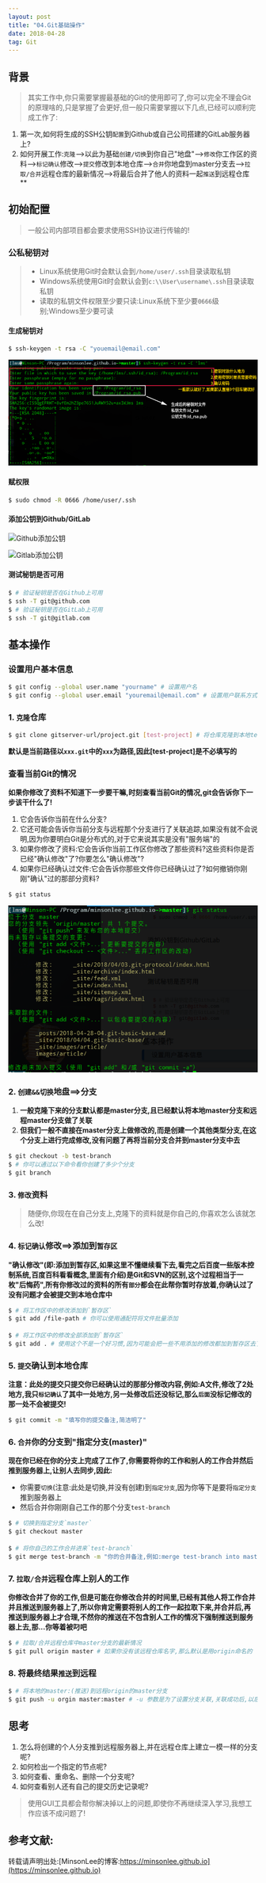 ```yaml
---
layout: post
title: "04.Git基础操作"
date: 2018-04-28
tag: Git
---
```


## 背景
> 其实工作中,你只需要掌握最基础的Git的使用即可了,你可以完全不理会Git的原理啥的,只是掌握了会更好,但一般只需要掌握以下几点,已经可以顺利完成工作了:

1. 第一次,如何将生成的SSH公钥`配置`到Github或自己公司搭建的GitLab服务器上?
2. 如何开展工作:`克隆`-->以此为基础`创建/切换`到你自己"地盘"-->`修改`你工作区的资料-->`标记确认`修改-->`提交`修改到本地仓库-->`合并`你地盘到master分支去-->`拉取/合并`远程仓库的最新情况-->将最后合并了他人的资料一起`推送`到远程仓库
**

## 初始配置
> 一般公司内部项目都会要求使用SSH协议进行传输的!

### 公私秘钥对
> - Linux系统使用Git时会默认会到`/home/user/.ssh`目录读取私钥
> - Windows系统使用Git时会默认会到`c:\\User\username\.ssh`目录读取私钥
> - 读取的私钥文件权限至少要只读:Linux系统下至少要`0666`级别;Windows至少要可读

#### 生成秘钥对
```sh
$ ssh-keygen -t rsa -C "youemail@email.com"
```
![how to creat a ssh-key](/images/article/git/how-to-creat-ssh-key.png)

#### 赋权限
```sh
$ sudo chmod -R 0666 /home/user/.ssh
```

#### 添加公钥到Github/GitLab
![Github添加公钥](/images/article/git/add-github-public-ssh-key.png)

![Gitlab添加公钥](/images/article/git/add-gitlab-public-ssh-key.png)

#### 测试秘钥是否可用
```sh
$ # 验证秘钥是否在Github上可用
$ ssh -T git@github.com
$ # 验证秘钥是否在GitLab上可用
$ ssh -T git@gitlab.com
```

## 基本操作

### 设置用户基本信息
```sh
$ git config --global user.name "yourname" # 设置用户名
$ git config --global user.email "youremail@email.com" # 设置用户联系方式
```

### 1. `克隆`仓库
```sh
$ git clone gitserver-url/project.git [test-project] # 将仓库克隆到本地test-project目录
```
**默认是当前路径以`xxx.git`中的`xxx`为路径,因此[test-project]是不必填写的**

### 查看当前Git的情况
**如果你修改了资料不知道下一步要干嘛,时刻查看当前Git的情况,git会告诉你下一步该干什么了!**
1. 它会告诉你当前在什么分支?
2. 它还可能会告诉你当前分支与远程那个分支进行了关联追踪,如果没有就不会说明,因为你要明白Git是分布式的,对于它来说其实是没有"服务端"的
3. 如果你修改了资料:它会告诉你当前工作区你修改了那些资料?这些资料你是否已经"确认修改"了?你要怎么"确认修改"?
4. 如果你已经确认过文件:它会告诉你那些文件你已经确认过了?如何撤销你刚刚"确认"过的那部分资料?
```sh
$ git status
```
![show the index by git status](/images/article/git/git-status.png)

### 2. `创建&&切换`地盘==>分支
1. **一般克隆下来的分支默认都是master分支,且已经默认将本地master分支和远程master分支做了关联**
2. **但我们一般不直接在master分支上做修改的,而是创建一个其他类型分支,在这个分支上进行完成修改,没有问题了再将当前分支合并到master分支中去**
```sh
$ git checkout -b test-branch
$ # 你可以通过以下命令看你创建了多少个分支
$ git branch
```

### 3. `修改`资料
> 随便你,你现在在自己分支上,克隆下的资料就是你自己的,你喜欢怎么该就怎么改!

### 4. `标记确认`修改==>添加到`暂存区`
**"确认修改"(即:添加到暂存区,如果这里不懂继续看下去,看完之后百度一些版本控制系统,百度百科看看概念,里面有介绍)是Git和SVN的区别,这个过程相当于一枚"后悔药",所有你修改过的资料的所有`部分`都会在此帮你暂时存放着,你确认过了没有问题才会被提交到本地仓库中**

```sh
$ # 将工作区中的修改添加到`暂存区`
$ git add /file-path # 你可以使用通配符将文件批量添加

$ # 将工作区中的修改全部添加到`暂存区`
$ git add . # 使用这个不是一个好习惯,因为可能会把一些不用添加的修改都加到暂存区去了,所以使用前要确认好,不要添加一堆垃圾文件进去
```

### 5. `提交`确认到本地仓库
**注意：此处的提交只提交你已经确认过的那部分修改内容,例如:A文件,修改了2处地方,我只`标记确认`了其中一处地方,另一处修改后还没标记,那么`后面`没标记修改的那一处不会被提交!**
```sh
$ git commit -m "填写你的提交备注,简洁明了"
```

### 6. `合并`你的分支到"指定分支(master)"
**现在你已经在你的分支上完成了工作了,你需要将你的工作和别人的工作合并然后推到服务器上,让别人去同步,因此:**
- 你需要`切换`(注意:此处是切换,并没有创建)到`指定分支`,因为你等下是要将`指定分支`推到服务器上
- 然后合并你刚刚自己工作的那个分支`test-branch`

```sh
$ # 切换到指定分支`master`
$ git checkout master

$ # 将你自己的工作合并进来`test-branch`
$ git merge test-branch -m "你的合并备注,例如:merge test-branch into master"
```

### 7. `拉取/合并`远程仓库上别人的工作
**你修改合并了你的工作,但是可能在你修改合并的时间里,已经有其他人将工作合并并且推送到服务器上了,所以你肯定需要将别人的工作一起拉取下来,并合并后,再推送到服务器上才合理,不然你的推送在不包含别人工作的情况下强制推送到服务器上去,那...你等着被叼吧**
```sh
$ # 拉取/合并远程仓库中master分支的最新情况
$ git pull origin master # 如果你没有该远程仓库名字,那么默认是用origin命名的
```

### 8. 将最终结果`推送`到远程
```sh
$ # 将本地的master:(推送)到远程origin的master分支
$ git push -u orgin master:master # -u 参数是为了设置分支关联,关联成功后,以后的推送就可以直接`git push`即可
```


## 思考
1. 怎么将创建的个人分支推到远程服务器上,并在远程仓库上建立一模一样的分支呢?
2. 如何检出一个指定的节点呢?
3. 如何查看、重命名、删除一个分支呢?
4. 如何查看别人还有自己的提交历史记录呢?

> 使用GUI工具都会帮你解决掉以上的问题,即使你不再继续深入学习,我想工作应该不成问题了!

**参考文献:**
- 

转载请声明出处:[MinsonLee的博客:https://minsonlee.github.io](https://minsonlee.github.io)

